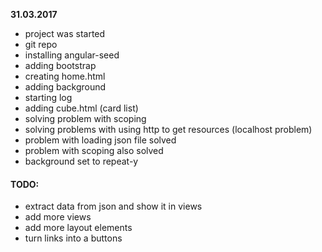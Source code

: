 **31.03.2017**
- project was started
- git repo
- installing angular-seed
- adding bootstrap
- creating home.html
- adding background
- starting log
- adding cube.html (card list)
- solving problem with scoping
- solving problems with using http to get resources (localhost problem)
- problem with loading json file solved
- problem with scoping also solved
- background set to repeat-y

#### TODO:
- extract data from json and show it in views
- add more views
- add more layout elements
- turn links into a buttons

